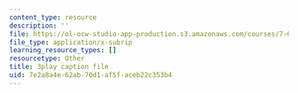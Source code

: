 ```yaml
---
content_type: resource
description: ''
file: https://ol-ocw-studio-app-production.s3.amazonaws.com/courses/7-01sc-fundamentals-of-biology-fall-2011/7e2a8a4e62ab70d1af5faceb22c353b4_reYwbnuhFU0.srt
file_type: application/x-subrip
learning_resource_types: []
resourcetype: Other
title: 3play caption file
uid: 7e2a8a4e-62ab-70d1-af5f-aceb22c353b4
---
```

